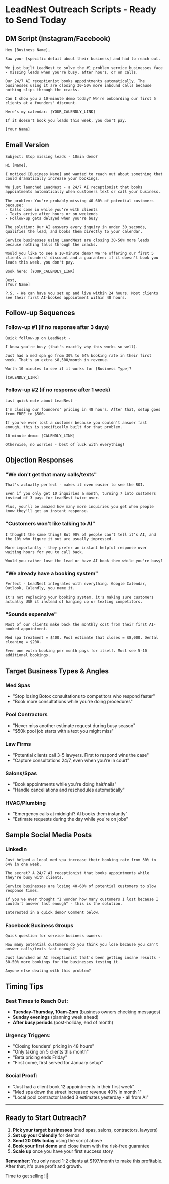 # LeadNest Outreach Scripts - Ready to Send Today

## DM Script (Instagram/Facebook)

```
Hey [Business Name], 

Saw your [specific detail about their business] and had to reach out. 

We just built LeadNest to solve the #1 problem service businesses face - missing leads when you're busy, after hours, or on calls.

Our 24/7 AI receptionist books appointments automatically. The businesses using it are closing 30-50% more inbound calls because nothing slips through the cracks.

Can I show you a 10-minute demo today? We're onboarding our first 5 clients at a founders' discount.

Here's my calendar: [YOUR_CALENDLY_LINK]

If it doesn't book you leads this week, you don't pay.

[Your Name]
```

## Email Version

```
Subject: Stop missing leads - 10min demo?

Hi [Name],

I noticed [Business Name] and wanted to reach out about something that could dramatically increase your bookings.

We just launched LeadNest - a 24/7 AI receptionist that books appointments automatically when customers text or call your business.

The problem: You're probably missing 40-60% of potential customers because:
- Calls come in while you're with clients  
- Texts arrive after hours or on weekends
- Follow-up gets delayed when you're busy

The solution: Our AI answers every inquiry in under 30 seconds, qualifies the lead, and books them directly to your calendar.

Service businesses using LeandNest are closing 30-50% more leads because nothing falls through the cracks.

Would you like to see a 10-minute demo? We're offering our first 5 clients a founders' discount and a guarantee: if it doesn't book you leads this week, you don't pay.

Book here: [YOUR_CALENDLY_LINK]

Best,
[Your Name]

P.S. - We can have you set up and live within 24 hours. Most clients see their first AI-booked appointment within 48 hours.
```

## Follow-up Sequences

### Follow-up #1 (if no response after 3 days)
```
Quick follow-up on LeadNest - 

I know you're busy (that's exactly why this works so well).

Just had a med spa go from 30% to 64% booking rate in their first week. That's an extra $8,500/month in revenue.

Worth 10 minutes to see if it works for [Business Type]?

[CALENDLY_LINK]
```

### Follow-up #2 (if no response after 1 week)  
```
Last quick note about LeadNest -

I'm closing our founders' pricing in 48 hours. After that, setup goes from FREE to $500.

If you've ever lost a customer because you couldn't answer fast enough, this is specifically built for that problem.

10-minute demo: [CALENDLY_LINK]

Otherwise, no worries - best of luck with everything!
```

## Objection Responses

### "We don't get that many calls/texts"
```
That's actually perfect - makes it even easier to see the ROI. 

Even if you only get 10 inquiries a month, turning 7 into customers instead of 3 pays for LeadNest twice over.

Plus, you'll be amazed how many more inquiries you get when people know they'll get an instant response.
```

### "Customers won't like talking to AI"
```
I thought the same thing! But 90% of people can't tell it's AI, and the 10% who figure it out are usually impressed.

More importantly - they prefer an instant helpful response over waiting hours for you to call back.

Would you rather lose the lead or have AI book them while you're busy?
```

### "We already have a booking system"
```
Perfect - LeadNest integrates with everything. Google Calendar, Outlook, Calendly, you name it.

It's not replacing your booking system, it's making sure customers actually USE it instead of hanging up or texting competitors.
```

### "Sounds expensive"
```
Most of our clients make back the monthly cost from their first AI-booked appointment.

Med spa treatment = $400. Pool estimate that closes = $8,000. Dental cleaning = $200.

Even one extra booking per month pays for itself. Most see 5-10 additional bookings.
```

## Target Business Types & Angles

### Med Spas
- "Stop losing Botox consultations to competitors who respond faster"
- "Book more consultations while you're doing procedures"

### Pool Contractors  
- "Never miss another estimate request during busy season"
- "$50k pool job starts with a text you might miss"

### Law Firms
- "Potential clients call 3-5 lawyers. First to respond wins the case"
- "Capture consultations 24/7, even when you're in court"

### Salons/Spas
- "Book appointments while you're doing hair/nails"  
- "Handle cancellations and reschedules automatically"

### HVAC/Plumbing
- "Emergency calls at midnight? AI books them instantly"
- "Estimate requests during the day while you're on jobs"

## Sample Social Media Posts

### LinkedIn
```
Just helped a local med spa increase their booking rate from 30% to 64% in one week.

The secret? A 24/7 AI receptionist that books appointments while they're busy with clients.

Service businesses are losing 40-60% of potential customers to slow response times.

If you've ever thought "I wonder how many customers I lost because I couldn't answer fast enough" - this is the solution.

Interested in a quick demo? Comment below.
```

### Facebook Business Groups
```
Quick question for service business owners:

How many potential customers do you think you lose because you can't answer calls/texts fast enough?

Just launched an AI receptionist that's been getting insane results - 30-50% more bookings for the businesses testing it.

Anyone else dealing with this problem?
```

## Timing Tips

### Best Times to Reach Out:
- **Tuesday-Thursday, 10am-2pm** (business owners checking messages)
- **Sunday evenings** (planning week ahead)
- **After busy periods** (post-holiday, end of month)

### Urgency Triggers:
- "Closing founders' pricing in 48 hours"
- "Only taking on 5 clients this month"  
- "Beta pricing ends Friday"
- "First come, first served for January setup"

### Social Proof:
- "Just had a client book 12 appointments in their first week"
- "Med spa down the street increased revenue 40% in month 1"
- "Local pool contractor landed 3 estimates yesterday - all from AI"

---

## Ready to Start Outreach?

1. **Pick your target businesses** (med spas, salons, contractors, lawyers)
2. **Set up your Calendly** for demos  
3. **Send 20 DMs today** using the script above
4. **Book your first demo** and close them with the risk-free guarantee
5. **Scale up** once you have your first success story

**Remember**: You only need 1-2 clients at $197/month to make this profitable. After that, it's pure profit and growth.

Time to get selling! 🚀
